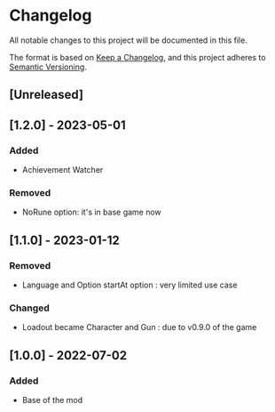 # Changelog

All notable changes to this project will be documented in this file.

The format is based on [Keep a Changelog](https://keepachangelog.com/en/1.0.0/),
and this project adheres to [Semantic Versioning](https://semver.org/spec/v2.0.0.html).

## [Unreleased]

## [1.2.0] - 2023-05-01

### Added

- Achievement Watcher

### Removed

- NoRune option: it's in base game now

## [1.1.0] - 2023-01-12

### Removed

- Language and Option startAt option : very limited use case

### Changed

- Loadout became Character and Gun : due to v0.9.0 of the game

## [1.0.0] - 2022-07-02

### Added

- Base of the mod

